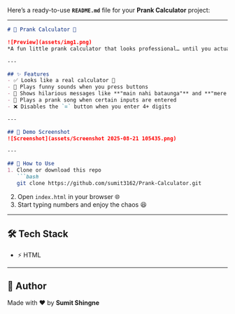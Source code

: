 Here’s a ready-to-use **`README.md`** file for your **Prank Calculator** project:

---

````markdown
# 🎉 Prank Calculator 🤡

![Preview](assets/img1.png)  
*A fun little prank calculator that looks professional… until you actually try to use it!*  

---

## ✨ Features
- ✅ Looks like a real calculator 🧮  
- 🔔 Plays funny sounds when you press buttons  
- 🤭 Shows hilarious messages like **"main nahi bataunga"** and **"mere se nhi hoga"**  
- 🎵 Plays a prank song when certain inputs are entered  
- ❌ Disables the `=` button when you enter 4+ digits  

---

## 📸 Demo Screenshot
![Screenshot](assets/Screenshot 2025-08-21 105435.png)

---

## 🚀 How to Use
1. Clone or download this repo  
   ```bash
   git clone https://github.com/sumit3162/Prank-Calculator.git
````

2. Open `index.html` in your browser 🌐
3. Start typing numbers and enjoy the chaos 😆

---

## 🛠️ Tech Stack

* ⚡ HTML

---

## 👤 Author

Made with ❤️ by **Sumit Shingne**



